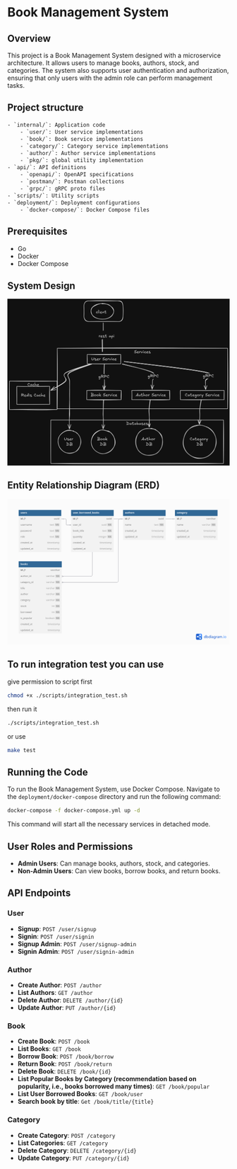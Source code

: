 # Book Management System

## Overview

This project is a Book Management System designed with a microservice architecture. It allows users to manage books, authors, stock, and categories. The system also supports user authentication and authorization, ensuring that only users with the admin role can perform management tasks.

## Project structure
```
- `internal/`: Application code
    - `user/`: User service implementations
    - `book/`: Book service implementations
    - `category/`: Category service implementations
    - `author/`: Author service implementations
    - `pkg/`: global utility implementation
- `api/`: API definitions
    - `openapi/`: OpenAPI specifications
    - `postman/`: Postman collections
    - `grpc/`: gRPC proto files
- `scripts/`: Utility scripts
- `deployment/`: Deployment configurations
    - `docker-compose/`: Docker Compose files
```

## Prerequisites

- Go
- Docker
- Docker Compose

## System Design

![System Design](./microservice.png)

## Entity Relationship Diagram (ERD)

![ERD](./erd.png)

## To run integration test you can use
give permission to script first
```bash
chmod +x ./scripts/integration_test.sh
```
then run it
```bash
./scripts/integration_test.sh
```

or use
```bash
make test
```

## Running the Code

To run the Book Management System, use Docker Compose. Navigate to the `deployment/docker-compose` directory and run the following command:

```sh
docker-compose -f docker-compose.yml up -d
```

This command will start all the necessary services in detached mode.

## User Roles and Permissions

- **Admin Users**: Can manage books, authors, stock, and categories.
- **Non-Admin Users**: Can view books, borrow books, and return books.

## API Endpoints

### User

- **Signup**: `POST /user/signup`
- **Signin**: `POST /user/signin`
- **Signup Admin**: `POST /user/signup-admin`
- **Signin Admin**: `POST /user/signin-admin`

### Author

- **Create Author**: `POST /author`
- **List Authors**: `GET /author`
- **Delete Author**: `DELETE /author/{id}`
- **Update Author**: `PUT /author/{id}`

### Book

- **Create Book**: `POST /book`
- **List Books**: `GET /book`
- **Borrow Book**: `POST /book/borrow`
- **Return Book**: `POST /book/return`
- **Delete Book**: `DELETE /book/{id}`
- **List Popular Books by Category (recommendation based on popularity, i.e., books borrowed many times)**: `GET /book/popular`
- **List User Borrowed Books**: `GET /book/user`
- **Search book by title**: `Get /book/title/{title}`

### Category

- **Create Category**: `POST /category`
- **List Categories**: `GET /category`
- **Delete Category**: `DELETE /category/{id}`
- **Update Category**: `PUT /category/{id}`